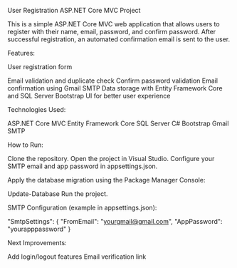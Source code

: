 User Registration ASP.NET Core MVC Project

This is a simple ASP.NET Core MVC web application that allows users to register with their name, email, password, and confirm password. 
After successful registration, an automated confirmation email is sent to the user.

Features:

User registration form

Email validation and duplicate check
Confirm password validation
Email confirmation using Gmail SMTP
Data storage with Entity Framework Core and SQL Server
Bootstrap UI for better user experience

Technologies Used:

ASP.NET Core MVC
Entity Framework Core
SQL Server
C#
Bootstrap
Gmail SMTP

How to Run:

Clone the repository.
Open the project in Visual Studio.
Configure your SMTP email and app password in appsettings.json.

Apply the database migration using the Package Manager Console:

Update-Database
Run the project.

SMTP Configuration (example in appsettings.json):

"SmtpSettings": {
"FromEmail": "yourgmail@gmail.com",
"AppPassword": "yourapppassword"
}


Next Improvements:

Add login/logout features
Email verification link
